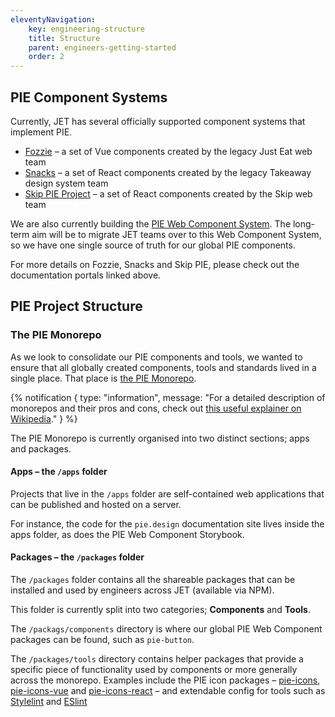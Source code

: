 ```yaml
---
eleventyNavigation:
    key: engineering-structure
    title: Structure
    parent: engineers-getting-started
    order: 2
---
```


## PIE Component Systems

Currently, JET has several officially supported component systems that implement PIE.

- [Fozzie](https://vue.pie.design/) – a set of Vue components created by the legacy Just Eat web team
- [Snacks](https://snacks.takeaway.com/) – a set of React components created by the legacy Takeaway design system team
- [Skip PIE Project](https://react.pie.design/) – a set of React components created by the Skip web team

We are also currently building the [PIE Web Component System](https://www.pie.design/storybook). The long-term aim will be to migrate JET teams over to this Web Component System, so we have one single source of truth for our global PIE components.

For more details on Fozzie, Snacks and Skip PIE, please check out the documentation portals linked above.


## PIE Project Structure

### The PIE Monorepo

As we look to consolidate our PIE components and tools, we wanted to ensure that all globally created components, tools and standards lived in a single place. That place is [the PIE Monorepo](https://github.com/justeattakeaway/pie).

{% notification {
type: "information",
message: "For a detailed description of monorepos and their pros and cons, check out [this useful explainer on Wikipedia](https://en.wikipedia.org/wiki/Monorepo)."
} %}

The PIE Monorepo is currently organised into two distinct sections; apps and packages.

#### Apps – the `/apps` folder

Projects that live in the `/apps` folder are self-contained web applications that can be published and hosted on a server.

For instance, the code for the `pie.design` documentation site lives inside the apps folder, as does the PIE Web Component Storybook.

#### Packages – the `/packages` folder

The `/packages` folder contains all the shareable packages that can be installed and used by engineers across JET (available via NPM).

This folder is currently split into two categories; **Components** and **Tools**.

The `/packags/components` directory is where our global PIE Web Component packages can be found, such as `pie-button`.

The `/packages/tools` directory contains helper packages that provide a specific piece of functionality used by components or more generally across the monorepo. Examples include the PIE icon packages – [pie-icons](https://github.com/justeattakeaway/pie/tree/main/packages/tools/pie-icons), [pie-icons-vue](https://github.com/justeattakeaway/pie/tree/main/packages/tools/pie-icons-vue) and [pie-icons-react](https://github.com/justeattakeaway/pie/tree/main/packages/tools/pie-icons-react) – and extendable config for tools such as [Stylelint](https://github.com/justeattakeaway/pie/tree/main/packages/tools/pie-stylelint-config) and [ESlint](https://github.com/justeattakeaway/pie/tree/main/packages/tools/pie-eslint-config)
